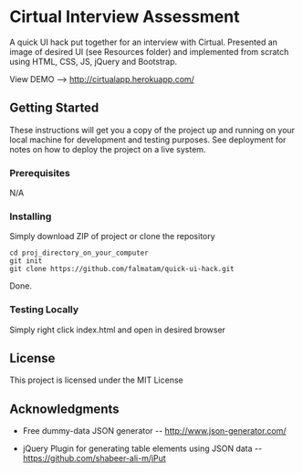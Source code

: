 # Cirtual Interview Assessment

A quick UI hack put together for an interview with Cirtual. Presented an image of desired UI (see Resources folder) and implemented from scratch using HTML, CSS, JS, jQuery and Bootstrap.

View DEMO --> http://cirtualapp.herokuapp.com/

## Getting Started

These instructions will get you a copy of the project up and running on your local machine for development and testing purposes. See deployment for notes on how to deploy the project on a live system.

### Prerequisites

N/A


### Installing

Simply download ZIP of project or clone the repository

```
cd proj_directory_on_your_computer
git init
git clone https://github.com/falmatam/quick-ui-hack.git
```

Done.



### Testing Locally

Simply right click index.html and open in desired browser 


## License

This project is licensed under the MIT License

## Acknowledgments

* Free dummy-data JSON generator -- http://www.json-generator.com/

* jQuery Plugin for generating table elements using JSON data -- https://github.com/shabeer-ali-m/jPut 

